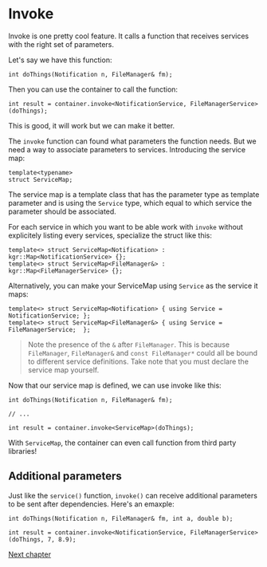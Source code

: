 Invoke
======

Invoke is one pretty cool feature. It calls a function that receives services with the right set of parameters.

Let's say we have this function:

    int doThings(Notification n, FileManager& fm);
    
Then you can use the container to call the function:

    int result = container.invoke<NotificationService, FileManagerService>(doThings);

This is good, it will work but we can make it better.

The `invoke` function can found what parameters the function needs.
But we need a way to associate parameters to services. Introducing the service map:

    template<typename>
    struct ServiceMap;
    
The service map is a template class that has the parameter type as template parameter and is using the `Service` type, which equal to which service the parameter should be associated.

For each service in which you want to be able work with `invoke` without explicitely listing every services, specialize the struct like this:

    template<> struct ServiceMap<Notification> : kgr::Map<NotificationService> {};
    template<> struct ServiceMap<FileManager&> : kgr::Map<FileManagerService> {};
    
Alternatively, you can make your ServiceMap using `Service` as the service it maps:

    template<> struct ServiceMap<Notification> { using Service = NotificationService; };
    template<> struct ServiceMap<FileManager&> { using Service = FileManagerService;  };

> Note the presence of the `&` after `FileManager`. This is because `FileManager`, `FileManager&` and `const FileManager*` could all be bound to different service definitions.
> Take note that you must declare the service map yourself.

Now that our service map is defined, we can use invoke like this:

    int doThings(Notification n, FileManager& fm);
    
    // ...
    
    int result = container.invoke<ServiceMap>(doThings);
    
With `ServiceMap`, the container can even call function from third party libraries!

## Additional parameters

Just like the `service()` function, `invoke()` can receive additional parameters to be sent after dependencies.
Here's an emaxple:

    int doThings(Notification n, FileManager& fm, int a, double b);

    int result = container.invoke<NotificationService, FileManagerService>(doThings, 7, 8.9);

[Next chapter](section5_operator.md)

